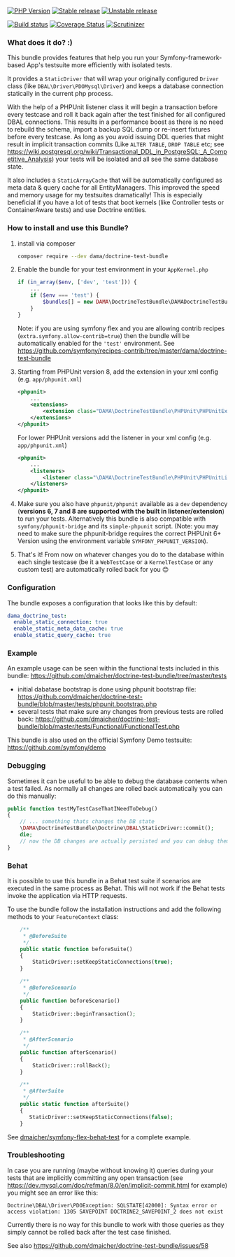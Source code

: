 [![PHP Version](https://img.shields.io/badge/php-%5E7.1-blue.svg)](https://img.shields.io/badge/php-%5E7.1-blue.svg)
[![Stable release][Last stable image]][Packagist link]
[![Unstable release][Last unstable image]][Packagist link]

[![Build status][Master build image]][Master build link]
[![Coverage Status][Master coverage image]][Master scrutinizer link]
[![Scrutinizer][Master scrutinizer image]][Master scrutinizer link]

### What does it do? :) 

This bundle provides features that help you run your Symfony-framework-based App's testsuite more efficiently with isolated tests.

It provides a `StaticDriver` that will wrap your originally configured `Driver` class (like `DBAL\Driver\PDOMysql\Driver`) and keeps a database connection statically in the current php process.

With the help of a PHPUnit listener class it will begin a transaction before every testcase and roll it back again after the test finished for all configured DBAL connections. This results in a performance boost as there is no need to rebuild the schema, import a backup SQL dump or re-insert fixtures before every testcase. As long as you avoid issuing DDL queries that might result in implicit transaction commits (Like `ALTER TABLE`, `DROP TABLE` etc; see https://wiki.postgresql.org/wiki/Transactional_DDL_in_PostgreSQL:_A_Competitive_Analysis) your tests will be isolated and all see the same database state.

It also includes a `StaticArrayCache` that will be automatically configured as meta data & query cache for all EntityManagers. This improved the speed and memory usage for my testsuites dramatically! This is especially beneficial if you have a lot of tests that boot kernels (like Controller tests or ContainerAware tests) and use Doctrine entities.

### How to install and use this Bundle?

1. install via composer

    ```sh
    composer require --dev dama/doctrine-test-bundle
    ```

2. Enable the bundle for your test environment in your `AppKernel.php`

    ```php
    if (in_array($env, ['dev', 'test'])) {
        ...
        if ($env === 'test') {
            $bundles[] = new DAMA\DoctrineTestBundle\DAMADoctrineTestBundle();
        }
    }
    ```
    
    Note: if you are using symfony flex and you are allowing contrib recipes (`extra.symfony.allow-contrib=true`) then the bundle will be automatically enabled for the `'test'` environment. See https://github.com/symfony/recipes-contrib/tree/master/dama/doctrine-test-bundle
    
3. Starting from PHPUnit version 8, add the extension in your xml config (e.g. `app/phpunit.xml`)

    ```xml
    <phpunit>
        ...
        <extensions>
            <extension class="DAMA\DoctrineTestBundle\PHPUnit\PHPUnitExtension" />
        </extensions>
    </phpunit>
    ```

    For lower PHPUnit versions add the listener in your xml config (e.g. `app/phpunit.xml`) 

    ```xml
    <phpunit>
        ...
        <listeners>
            <listener class="\DAMA\DoctrineTestBundle\PHPUnit\PHPUnitListener" />
        </listeners>
    </phpunit>
    ```
    
4. Make sure you also have `phpunit/phpunit` available as a `dev` dependency (**versions 6, 7 and 8 are supported with the built in listener/extension**) to run your tests. 
   Alternatively this bundle is also compatible with `symfony/phpunit-bridge` and its `simple-phpunit` script. 
   (Note: you may need to make sure the phpunit-bridge requires the correct PHPUnit 6+ Version using the environment variable `SYMFONY_PHPUNIT_VERSION`). 

5. That's it! From now on whatever changes you do to the database within each single testcase (be it a `WebTestCase` or a `KernelTestCase` or any custom test) are automatically rolled back for you :blush:
    
### Configuration

The bundle exposes a configuration that looks like this by default:
    
```yaml
dama_doctrine_test:
  enable_static_connection: true
  enable_static_meta_data_cache: true
  enable_static_query_cache: true
```

### Example

An example usage can be seen within the functional tests included in this bundle: https://github.com/dmaicher/doctrine-test-bundle/tree/master/tests

- initial dabatase bootstrap is done using phpunit bootstrap file: https://github.com/dmaicher/doctrine-test-bundle/blob/master/tests/phpunit.bootstrap.php
- several tests that make sure any changes from previous tests are rolled back: https://github.com/dmaicher/doctrine-test-bundle/blob/master/tests/Functional/FunctionalTest.php

This bundle is also used on the official Symfony Demo testsuite: https://github.com/symfony/demo

### Debugging 

Sometimes it can be useful to be able to debug the database contents when a test failed. As normally all changes are rolled back automatically you can do this manually:

```php
public function testMyTestCaseThatINeedToDebug()
{
    // ... something thats changes the DB state
    \DAMA\DoctrineTestBundle\Doctrine\DBAL\StaticDriver::commit();
    die;
    // now the DB changes are actually persisted and you can debug them
}
```

### Behat

It is possible to use this bundle in a Behat test suite if scenarios are executed in the same process as Behat. This will not work if the Behat tests invoke the application via HTTP requests.

To use the bundle follow the installation instructions and add the following methods to your `FeatureContext` class:

```php
    /**
     * @BeforeSuite
     */
    public static function beforeSuite()
    {
        StaticDriver::setKeepStaticConnections(true);
    }

    /**
     * @BeforeScenario
     */
    public function beforeScenario()
    {
        StaticDriver::beginTransaction();
    }

    /**
     * @AfterScenario
     */
    public function afterScenario()
    {
        StaticDriver::rollBack();
    }

    /**
     * @AfterSuite
     */
    public static function afterSuite()
    {
       StaticDriver::setKeepStaticConnections(false);
    }
```

See [dmaicher/symfony-flex-behat-test](https://github.com/dmaicher/symfony-flex-behat-test) for a complete example.

### Troubleshooting

In case you are running (maybe without knowing it) queries during your tests that are implicitly committing any open transaction 
(see https://dev.mysql.com/doc/refman/8.0/en/implicit-commit.html for example) you might see an error like this:

```
Doctrine\DBAL\Driver\PDOException: SQLSTATE[42000]: Syntax error or access violation: 1305 SAVEPOINT DOCTRINE2_SAVEPOINT_2 does not exist
```

Currently there is no way for this bundle to work with those queries as they simply cannot be rolled back after the test case finished.

See also https://github.com/dmaicher/doctrine-test-bundle/issues/58
    
[Last stable image]: https://poser.pugx.org/dama/doctrine-test-bundle/version.svg
[Last unstable image]: https://poser.pugx.org/dama/doctrine-test-bundle/v/unstable.svg
[Master build image]: https://travis-ci.org/dmaicher/doctrine-test-bundle.svg?branch=master
[Master scrutinizer image]: https://scrutinizer-ci.com/g/dmaicher/doctrine-test-bundle/badges/quality-score.png?b=master
[Master coverage image]: https://scrutinizer-ci.com/g/dmaicher/doctrine-test-bundle/badges/coverage.png?b=master

[Packagist link]: https://packagist.org/packages/dama/doctrine-test-bundle
[Master build link]: https://travis-ci.org/dmaicher/doctrine-test-bundle
[Master scrutinizer link]: https://scrutinizer-ci.com/g/dmaicher/doctrine-test-bundle/?branch=master
